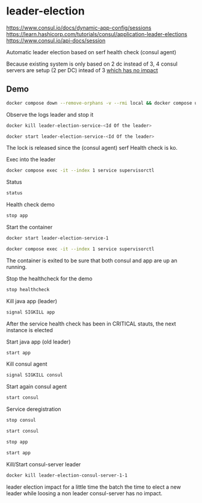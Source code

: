 # leader-election

https://www.consul.io/docs/dynamic-app-config/sessions
https://learn.hashicorp.com/tutorials/consul/application-leader-elections
https://www.consul.io/api-docs/session

Automatic leader election based on serf health check (consul agent)

Because existing system is only based on 2 dc instead of 3, 4 consul servers are setup (2 per DC) intead of 3 [which has no impact](https://www.consul.io/docs/architecture/consensus#deployment_table)

## Demo

```bash
docker compose down --remove-orphans -v --rmi local && docker compose up
```

Observe the logs leader and stop it

```bash
docker kill leader-election-service-<Id Of the leader>
```

```bash
docker start leader-election-service-<Id Of the leader>
```

The lock is released since the (consul agent) serf Health check is ko.

Exec into the leader
```bash
docker compose exec -it --index 1 service supervisorctl
```

Status
```bash
status
```

Health check demo
```bash
stop app
```

Start the container
```bash
docker start leader-election-service-1
```

```bash
docker compose exec -it --index 1 service supervisorctl
```

The container is exited to be sure that both consul and app are up an running.

Stop the healthcheck for the demo
```bash
stop healthcheck
```

Kill java app (leader)
```bash
signal SIGKILL app
```

After the service health check has been in CRITICAL stauts, the next instance is elected

Start java app (old leader)
```bash
start app
```

Kill consul agent
```bash
signal SIGKILL consul
```

Start again consul agent
```bash
start consul
```

Service deregistration
```bash
stop consul
```

```bash
start consul
```

```bash
stop app
```

```bash
start app
```

Kill/Start consul-server leader
```bash
docker kill leader-election-consul-server-1-1
```

leader election impact for a little time the batch the time to elect a new leader while loosing a non leader consul-server has no impact.